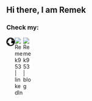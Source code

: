 ## Hi there, I am Remek

### Check my:
[<img align="left" alt="Remek953 | website" width="22px" src="https://raw.githubusercontent.com/iconic/open-iconic/master/svg/globe.svg" />][website]
[<img align="left" alt="Remek953 | linkedIn" width="22px" src="https://useiconic.com/open-iconic/svg/bold.svg"/>][blog]
[<img align="left" alt="Remek953 | blog" width="22px" src="https://cdn.jsdelivr.net/npm/simple-icons@v3/icons/linkedin.svg" />][linkedin]

[website]: http://www.remek.site
[blog]: https://remekblog.herokuapp.com/
[linkedin]: https://www.linkedin.com/in/remigiusz-kosiorek
